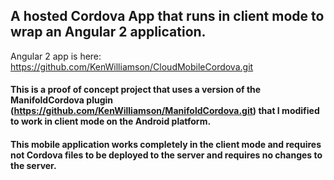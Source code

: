 ## A hosted Cordova App that runs in client mode to wrap an Angular 2 application. 
Angular 2 app is here: https://github.com/KenWilliamson/CloudMobileCordova.git

#### This is a proof of concept project that uses a version of the ManifoldCordova plugin (https://github.com/KenWilliamson/ManifoldCordova.git) that I modified to work in client mode on the Android platform.


#### This mobile application works completely in the client mode and requires not Cordova files to be deployed to the server and requires no changes to the server.


